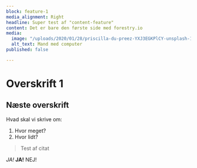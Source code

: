 ```yaml
---
block: feature-1
media_alignment: Right
headline: Super test af "content-feature"
content: Det er bare den første side med forestry.io
media:
  image: "/uploads/2020/01/28/priscilla-du-preez-YXJ3EGKPlCY-unsplash-1.jpg"
  alt_text: Mand med computer
published: false

---
```

# Overskrift 1

## Næste overskrift

Hvad skal vi skrive om:

1. Hvor meget?
2. Hvor lidt?

> Test af citat

_JA!_ **JA!** NEJ!